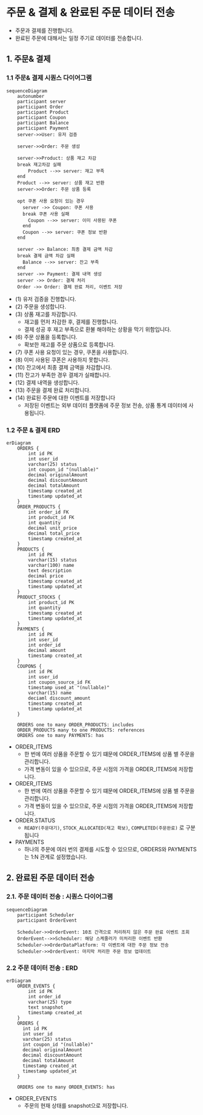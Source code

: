# 주문 & 결제 & 완료된 주문 데이터 전송

- 주문과 결제를 진행합니다.
- 완료된 주문에 대해서는 일정 주기로 데이터를 전송합니다.

## 1. 주문& 결제
### 1.1 주문& 결제 시퀀스 다이어그램

```mermaid
sequenceDiagram
    autonumber
    participant server
    participant Order
    participant Product
    participant Coupon
    participant Balance
    participant Payment
    server->>User: 유저 검증

    server->>Order: 주문 생성

    server->>Product: 상품 재고 차감
    break 재고차감 실패 
        Product -->> server: 재고 부족
    end    
    Product -->> server: 상품 재고 반환
    server->>Order: 주문 상품 등록
    
    opt 쿠폰 사용 요청이 있는 경우
      server ->> Coupon: 쿠폰 사용
      break 쿠폰 사용 실패
        Coupon -->> server: 이미 사용된 쿠폰
      end
      Coupon -->> server: 쿠폰 정보 반환
    end

    server ->> Balance: 최종 결제 금액 차감
    break 결제 금액 차감 실패
      Balance -->> server: 잔고 부족
    end
    server ->> Payment: 결제 내역 생성
    server ->> Order: 결제 처리
    Order ->> Order: 결제 완료 처리, 이벤트 저장
```

- (1) 유저 검증을 진행합니다.
- (2) 주문을 생성합니다.
- (3) 상품 재고를 차감합니다.
  - 재고를 먼저 차감한 후, 결제를 진행합니다.
  - 결제 성공 후 재고 부족으로 환불 해야하는 상황을 막기 위함입니다.
- (6) 주문 상품을 등록합니다.
  - 확보한 재고를 주문 상품으로 등록합니다.
- (7) 쿠폰 사용 요청이 있는 경우, 쿠폰을 사용합니다.
- (8) 이미 사용된 쿠폰은 사용하지 못합니다.
- (10) 잔고에서 최종 결제 금액을 차감합니다.
- (11) 잔고가 부족한 경우 결제가 실패합니다.
- (12) 결제 내역을 생성합니다.
- (13) 주문을 결제 완료 처리합니다.
- (14) 완료된 주문에 대한 이벤트를 저장합니다
  - 저장된 이벤트는 외부 데이터 플랫폼에 주문 정보 전송, 상품 통계 데이터에 사용됩니다.

### 1.2 주문 & 결제 ERD

```mermaid
erDiagram
    ORDERS {
        int id PK
        int user_id
        varchar(25) status
        int coupon_id "(nullable)"
        decimal originalAmount
        decimal discountAmount
        decimal totalAmount
        timestamp created_at
        timestamp updated_at
    }
    ORDER_PRODUCTS {
        int order_id FK
        int product_id FK
        int quantity
        decimal unit_price
        decimal total_price
        timestamp created_at
    }
    PRODUCTS {
        int id PK
        varchar(15) status
        varchar(100) name
        text description
        decimal price
        timestamp created_at
        timestamp updated_at
    }
    PRODUCT_STOCKS {
        int product_id PK
        int quantity
        timestamp created_at
        timestamp updated_at
    } 
    PAYMENTS {
        int id PK
        int user_id
        int order_id
        decimal amount
        timestamp created_at
    }
    COUPONS {
        int id PK
        int user_id
        int coupon_source_id FK
        timestamp used_at "(nullable)"
        varchar(15) name
        deciaml discount_amount
        timestamp created_at
        timestamp updated_at
    }

    ORDERS one to many ORDER_PRODUCTS: includes
    ORDER_PRODUCTS many to one PRODUCTS: references
    ORDERS one to many PAYMENTS: has
```
- ORDER_ITEMS
  - 한 번에 여러 상품을 주문할 수 있기 떄문에 ORDER_ITEMS에 상품 별 주문을 관리합니다.
  - 가격 변동이 있을 수 있으므로, 주문 시점의 가격을 ORDER_ITEMS에 저장합니다.
- ORDER_ITEMS
  - 한 번에 여러 상품을 주문할 수 있기 떄문에 ORDER_ITEMS에 상품 별 주문을 관리합니다.
  - 가격 변동이 있을 수 있으므로, 주문 시점의 가격을 ORDER_ITEMS에 저장합니다.
- ORDER.STATUS
  - `READY(주문대기)`, `STOCK_ALLOCATED(재고 확보)`, `COMPLETED(주문완료)` 로 구분됩니다
- PAYMENTS
    - 하나의 주문에 여러 번의 결제를 시도할 수 있으므로, ORDERS와 PAYMENTS는 1:N 관계로 설정했습니다.


## 2. 완료된 주문 데이터 전송

### 2.1. 주문 데이터 전송 : 시퀀스 다이어그램

```mermaid
sequenceDiagram
    participant Scheduler
    participant OrderEvent

    Scheduler->>OrderEvent: 10초 간격으로 처리하지 않은 주문 완료 이벤트 조회
    OrderEvent-->>Scheduler: 해당 스케줄러가 미처리한 이벤트 반환
    Scheduler->>OrderDataPlatform: 각 이벤트에 대한 주문 정보 전송
    Scheduler->>OrderEvent: 마지막 처리한 주문 정보 업데이트
```

### 2.2 주문 데이터 전송 : ERD

```mermaid
erDiagram
    ORDER_EVENTS {
        int id PK
        int order_id
        varchar(25) type
        text snapshot
        timestamp created_at
    }
    ORDERS {
      int id PK
      int user_id
      varchar(25) status
      int coupon_id "(nullable)"
      decimal originalAmount
      decimal discountAmount
      decimal totalAmount
      timestamp created_at
      timestamp updated_at
    }

    ORDERS one to many ORDER_EVENTS: has
```
- ORDER_EVENTS
  - 주문의 현재 상태를 snapshot으로 저장합니다.
